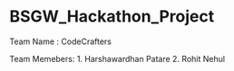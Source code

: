 # BSGW_Hackathon_Project

 Team Name : CodeCrafters 

 Team Memebers:
                 1. Harshawardhan Patare
                2. Rohit Nehul
